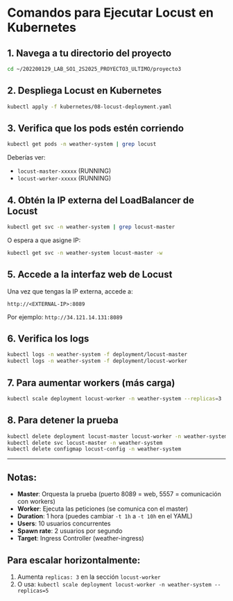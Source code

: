 # Comandos para Ejecutar Locust en Kubernetes

## 1. Navega a tu directorio del proyecto
```bash
cd ~/202200129_LAB_SO1_2S2025_PROYECTO3_ULTIMO/proyecto3
```

## 2. Despliega Locust en Kubernetes
```bash
kubectl apply -f kubernetes/08-locust-deployment.yaml
```

## 3. Verifica que los pods estén corriendo
```bash
kubectl get pods -n weather-system | grep locust
```

Deberías ver:
- `locust-master-xxxxx` (RUNNING)
- `locust-worker-xxxxx` (RUNNING)

## 4. Obtén la IP externa del LoadBalancer de Locust
```bash
kubectl get svc -n weather-system | grep locust-master
```

O espera a que asigne IP:
```bash
kubectl get svc -n weather-system locust-master -w
```

## 5. Accede a la interfaz web de Locust
Una vez que tengas la IP externa, accede a:
```
http://<EXTERNAL-IP>:8089
```

Por ejemplo: `http://34.121.14.131:8089`

## 6. Verifica los logs
```bash
kubectl logs -n weather-system -f deployment/locust-master
kubectl logs -n weather-system -f deployment/locust-worker
```

## 7. Para aumentar workers (más carga)
```bash
kubectl scale deployment locust-worker -n weather-system --replicas=3
```

## 8. Para detener la prueba
```bash
kubectl delete deployment locust-master locust-worker -n weather-system
kubectl delete svc locust-master -n weather-system
kubectl delete configmap locust-config -n weather-system
```

---

## Notas:
- **Master**: Orquesta la prueba (puerto 8089 = web, 5557 = comunicación con workers)
- **Worker**: Ejecuta las peticiones (se comunica con el master)
- **Duration**: 1 hora (puedes cambiar `-t 1h` a `-t 10h` en el YAML)
- **Users**: 10 usuarios concurrentes
- **Spawn rate**: 2 usuarios por segundo
- **Target**: Ingress Controller (weather-ingress)

## Para escalar horizontalmente:
1. Aumenta `replicas: 3` en la sección `locust-worker`
2. O usa: `kubectl scale deployment locust-worker -n weather-system --replicas=5`

